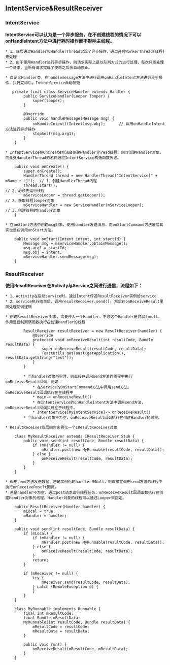 
## IntentService&ResultReceiver ##

### IntentService ###

**IntentService可以认为是一个异步服务，在不创建线程的情况下可以onHandleIntent方法中进行耗时操作而不影响主线程。**

	* 1、底层通过Handler和HandlerThread实现了异步操作，通过开启WorkerThread(线程)来处理
	* 2、由于使用Handler进行异步操作，则请求实际上是以队列方式的进行处理，每次只能处理一个请求，当所有请求完成了使命之后会自动停止。
	
	* 自定义Handler类，在handlemessage方法中进行调用onHandleIntent方法进行异步操作，执行完毕后，IntentService自动销毁
	
       private final class ServiceHandler extends Handler {
	        public ServiceHandler(Looper looper) {
	            super(looper);
	        }
	
	        @Override
	        public void handleMessage(Message msg) {
	            onHandleIntent((Intent)msg.obj);      // 调用onHandleIntent方法进行异步操作
	            stopSelf(msg.arg1);
	        }
		}

	* IntentService在OnCreate方法会创建HandlerThread线程，同时创建Handler对象。而此处HandlerThread的名称通过IntentService构造函数传递。

	    public void onCreate() {
	        super.onCreate();
	        HandlerThread thread = new HandlerThread("IntentService[" + mName + "]");  // 1、创建HandlerThread线程
	        thread.start();															   // 2、必须先运行线程
	        mServiceLooper = thread.getLooper();  									   // 2、获取线程looper对象
	        mServiceHandler = new ServiceHandler(mServiceLooper);  					   // 3、创建线程的handler对象
	    }

	* 在onStart方法中创建msg对象，使用handler发送消息，而onStartCommand方法底层其实也是在调用onStart方法。
	
	    public void onStart(Intent intent, int startId) {
	        Message msg = mServiceHandler.obtainMessage();
	        msg.arg1 = startId;
	        msg.obj = intent;
	        mServiceHandler.sendMessage(msg);
	    }


### ResultReceiver ###

**使用ResultReceiver在Activity与Service之间进行通信，流程如下：**

	* 1、Activity在启动service时，通过Intent传递ResultReceiver实例给service
	* 2、service执行结束后，调用resulrReceiver.send(); 然后在onReceiveResult里面处理回调逻辑
	
	* 创建ResultReceiver对象，需要传入一个Handler，不过这个Handler是可以为null，作用是控制回调函数执行在创建Handler的线程
	
			ResultReceiver resultReceiver = new ResultReceiver(handler) {
			    @Override
			    protected void onReceiveResult(int resultCode, Bundle resultData) {
			        super.onReceiveResult(resultCode, resultData);
			        ToastUtils.getToast(getApplication(), resultData.getString("test"));
			    }
			}

			* 当handler对象为空时，则直接在调用send方法的线程中执行onReceiveResult回调，例如：
			 	* 在Service的OnStartCommand方法中调用send方法，onReceiveResult回调执行在主线程中
				* main-> onReceiveResult()
				* 在IntentService的onHandleIntent方法中调用send方法，onReceiveResult回调执行在子线程中。
				* IntentService[MyIntentService]-> onReceiveResult()
			* 当handler对象不为空，onReceiveResult回调执行在创建Handler的线程。

	* ResultReceiver底层同时实例化一个IResultReceiver对象

		class MyResultReceiver extends IResultReceiver.Stub {
	        public void send(int resultCode, Bundle resultData) {
	            if (mHandler != null) {
	                mHandler.post(new MyRunnable(resultCode, resultData));
	            } else {
	                onReceiveResult(resultCode, resultData);	
	            }
	        }
	    }

	* 调用send方法发送数据，若是实例化时handler传Null，则直接在调用send方法的线程中执行onReceiveResult回调。
	* 若是handler不为空，通过post请求运行线程任务，onReceiveResult回调函数执行在创建Handler对象的线程。Handler对象的线程可以通过Looper来指定。

		public ResultReceiver(Handler handler) {
	        mLocal = true;
	        mHandler = handler;
	    }
		
		public void send(int resultCode, Bundle resultData) {
			if (mLocal) {
			    if (mHandler != null) {
			        mHandler.post(new MyRunnable(resultCode, resultData));
			    } else {
			        onReceiveResult(resultCode, resultData);
			    }
			    return;
			}
			
			if (mReceiver != null) {
			    try {
			        mReceiver.send(resultCode, resultData);
			    } catch (RemoteException e) {
			    }
			}
		}

		class MyRunnable implements Runnable {
		    final int mResultCode;
		    final Bundle mResultData;
		    MyRunnable(int resultCode, Bundle resultData) {
		        mResultCode = resultCode;
		        mResultData = resultData;
		    }
		
		    public void run() {
		        onReceiveResult(mResultCode, mResultData);
		    }
		}